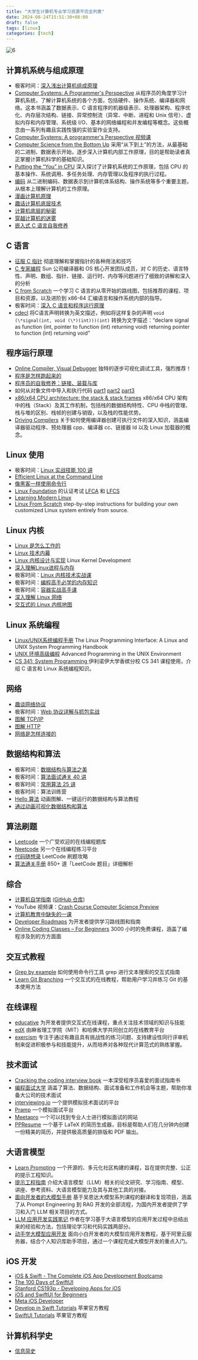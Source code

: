 ```yaml
---
title: "大学生计算机专业学习资源不完全列表"
date: 2024-08-24T15:51:30+08:00
draft: false
tags: [linux]
categories: [tech]
---
```


![6](https://cdn.mahaoliang.tech/2024/202408241600736.webp)

## 计算机系统与组成原理

* 极客时间：[深入浅出计算机组成原理](https://time.geekbang.org/column/intro/100026001)
* [Computer Systems: A Programmer's Perspective](http://csapp.cs.cmu.edu/3e/home.html) 从程序员的角度学习计算机系统，了解计算机系统的各个方面，包括硬件、操作系统、编译器和网络。这本书涵盖了数据表示、C 语言程序的机器级表示、处理器架构、程序优化、内存层次结构、链接、异常控制流（异常、中断、进程和 Unix 信号）、虚拟内存和内存管理、系统级 I/O、基本的网络编程和并发编程等概念。这些概念由一系列有趣且实践性强的实验室作业支持。
* [Computer Systems: A programmer's Perspective 视频课](https://www.youtube.com/playlist?list=PLyboo2CCDSWnhzzzzDQ3OBPrRiIjl-aIE)
* [Computer Science from the Bottom Up](https://bottomupcs.com/index.html) 采用“从下到上”的方法，从最基础的二进制、数据表示开始，逐步深入计算机内部工作原理，目的是帮助读者真正掌握计算机科学的基础知识。
* [Putting the “You” in CPU](https://cpu.land/)  深入探讨了计算机系统的工作原理，包括 CPU 的基本操作、系统调用、多任务处理、内存管理以及程序的执行过程。
* [编码](https://book.douban.com/subject/4822685/)  从二进制编码、数据表示到计算机体系结构、操作系统等多个重要主题，从根本上理解计算机的工作原理。
* [漫画计算机原理](https://book.douban.com/subject/35658408/)
* [趣话计算机底层技术](https://book.douban.com/subject/36428782/)
* [计算机底层的秘密](https://book.douban.com/subject/36370606/)
* [穿越计算机的迷雾](https://book.douban.com/subject/30198087/)
* [嵌入式 C 语言自我修养](https://book.douban.com/subject/35446929/)

## C 语言

* [征服 C 指针](https://book.douban.com/subject/35384099/) 彻底理解和掌握指针的各种用法和技巧
* [C 专家编程](https://book.douban.com/subject/35218533/) Sun 公司编译器和 OS 核心开发团队成员，对 C 的历史、语言特性、声明、数组、指针、链接、运行时、内存等问题进行了细致的讲解和深入的分析
* [C from Scratch](https://github.com/theokwebb/C-from-Scratch) 一个学习 C 语言的从零开始的路线图，包括推荐的课程、项目和资源，以及进阶到 x86-64 汇编语言和操作系统内部的指导。
* 极客时间：[深入 C 语言和程序运行原理](https://time.geekbang.org/column/intro/100100701)
* [cdecl](https://cdecl.org/) 将C语言声明转换为英文描述，例如将这样复杂的声明 `void (\*signal(int, void (\*)(int)))(int)` 转换为文字描述：“declare signal as function (int, pointer to function (int) returning void) returning pointer to function (int) returning void”

## 程序运行原理

*  [Online Compiler, Visual Debugger](https://pythontutor.com/) 独特的逐步可视化调试工具，强烈推荐！
* [程序是怎样跑起来的](https://book.douban.com/subject/26365491/)
* [程序员的自我修养：链接、装载与库](https://book.douban.com/subject/3652388/)
* 如何从对象文件中导入和执行代码  [part1](https://blog.cloudflare.com/how-to-execute-an-object-file-part-1/) [part2](https://blog.cloudflare.com/how-to-execute-an-object-file-part-2/) [part3](https://blog.cloudflare.com/how-to-execute-an-object-file-part-3/)
* [x86/x64 CPU architecture: the stack & stack frames](https://yuriygeorgiev.com/2024/02/19/x86-64-cpu-architecture-the-stack/)  x86/x64 CPU 架构中的栈（Stack）及其工作机制，包括栈的数据结构特性、CPU 中栈的管理、栈与堆的区别、栈帧的创建与销毁，以及栈的性能优势。
* [Driving Compilers](https://fabiensanglard.net/dc/) 关于如何使用编译器创建可执行文件的深入知识，涵盖编译器驱动程序、预处理器 cpp、编译器 cc、链接器 ld 以及 Linux 加载器的概念。

## Linux 使用

* 极客时间：[Linux 实战技能 100 讲](https://time.geekbang.org/course/intro/100029601)
* [Efficient Linux at the Command Line](https://www.oreilly.com/library/view/efficient-linux-at/9781098113391/)
* [像黑客一样使用命令行](https://selfhostedserver.com/usingcli)
* [Linux Foundation](https://www.linuxfoundation.org/) 的认证考试 [LFCA](https://training.linuxfoundation.org/certification/certified-it-associate/#) 和 [LFCS](https://training.linuxfoundation.org/certification/linux-foundation-certified-sysadmin-lfcs/#)
* [Learning Modern Linux](https://www.oreilly.com/library/view/learning-modern-linux/9781098108939/)
* [Linux From Scratch](https://www.linuxfromscratch.org/lfs/) step-by-step instructions for building your own customized Linux system entirely from source.

## Linux 内核

* [Linux 是怎么工作的](https://book.douban.com/subject/35768243/)
* [Linux 技术内幕](https://book.douban.com/subject/26931513/)
* [Linux 内核设计与实现](https://book.douban.com/subject/6097773/) Linux Kernel Development
* [深入理解Linux进程与内存](https://book.douban.com/subject/37015972/)
* 极客时间：[Linux 内核技术实战课](https://time.geekbang.org/column/intro/100058001)
* 极客时间：[编程高手必学的内存知识](https://time.geekbang.org/column/intro/100094901)
* 极客时间：[容器实战高手课](https://time.geekbang.org/column/intro/100063801)
* [深入理解 Linux 网络](https://book.douban.com/subject/35922722/)
* [交互式的 Linux 内核地图](https://makelinux.github.io/kernel/map/)

## Linux 系统编程

* [Linux/UNIX系统编程手册](https://book.douban.com/subject/25809330/) The Linux Programming Interface: A Linux and UNIX System Programming Handbook
* [UNIX 环境高级编程](https://book.douban.com/subject/25900403/) Advanced Programming in the UNIX Environment
* [CS 341: System Programming ](https://github.com/illinois-cs241/coursebook) 伊利诺伊大学香槟分校 CS 341 课程使用，介绍 C 语言和 Linux 系统编程知识。

## 网络

* [趣谈网络协议](https://book.douban.com/subject/35013753/)
* 极客时间：[Web 协议详解与抓包实战](https://time.geekbang.org/course/intro/100026801)
* [图解 TCP/IP](https://book.douban.com/subject/24737674/)
* [图解 HTTP](https://book.douban.com/subject/25863515/)
* [网络是怎样连接的](https://book.douban.com/subject/26941639/)

## 数据结构和算法

* 极客时间：[数据结构与算法之美](https://time.geekbang.org/column/intro/100017301)
* 极客时间：[算法面试通关 40 讲](https://time.geekbang.org/course/intro/100019701)
* 极客时间：[常用算法 25 讲](https://time.geekbang.org/opencourse/intro/100057601)
* 极客时间：算法训练营
* [Hello 算法](https://github.com/krahets/hello-algo) 动画图解、一键运行的数据结构与算法教程
* [通过动画可视化数据结构和算法](https://visualgo.net/zh)

## 算法刷题

* [Leetcode](https://leetcode.com/) 一个广受欢迎的在线编程题库
* [Neetcode](https://neetcode.io/) 另一个在线编程练习平台
* [代码随想录](https://github.com/youngyangyang04/leetcode-master) LeetCode 刷题攻略
* [算法通关手册](https://github.com/itcharge/LeetCode-Py) 850+ 道「LeetCode 题目」详细解析

## 综合

* [计算机自学指南](https://csdiy.wiki/) ([GitHub 仓库](https://github.com/PKUFlyingPig/cs-self-learning))
* YouTube 视频课：[Crash Course Computer Science Preview](https://www.youtube.com/watch?v=tpIctyqH29Q&list=PL8dPuuaLjXtNlUrzyH5r6jN9ulIgZBpdo)
* [计算机教育中缺失的一课](https://missing-semester-cn.github.io/)
* [Developer Roadmaps](https://roadmap.sh/) 为开发者提供学习路线图和指南
* [Online Coding Classes – For Beginners](https://www.freecodecamp.org/news/online-coding-classes-for-beginners-2022-guide/)  3000 小时的免费课程，涵盖了编程涉及到的方方面面

## 交互式教程

* [Grep by example](https://antonz.org/grep-by-example/) 如何使用命令行工具 grep 进行文本搜索的交互式指南
* [Learn Git Branching](https://learngitbranching.js.org/?locale=zh_CN) 一个交互式的在线教程，帮助用户学习并练习 Git 的基本使用方法

## 在线课程

* [educative](https://www.educative.io/) 为开发者提供交互式在线课程，重点关注技术领域的知识与技能
* [edX](https://www.edx.org/) 由麻省理工学院（MIT）和哈佛大学共同创立的在线教育平台
* [exercism](https://exercism.org/) 专注于通过有趣且具有挑战性的练习问题、支持建设性同行评审机制来促进积极参与和技能提升，从而培养对各种现代计算范式的熟练掌握。

## 技术面试

* [Cracking the coding interview book](https://www.amazon.com/Cracking-Coding-Interview-Programming-Questions/dp/0984782850) 一本深受程序员喜爱的面试指南书
* [编程面试大学](https://github.com/jwasham/coding-interview-university/blob/main/translations/README-cn.md) 涵盖了算法、数据结构、面试准备和工作机会等主题，帮助你准备大公司的技术面试
* [interviewing.io](https://interviewing.io/) 一个提供模拟技术面试的平台
* [Pramp](https://www.pramp.com/) 一个模拟面试平台
* [Meetapro](https://www.meetapro.com/) 一个可以找到专业人士进行模拟面试的网站
* [PPResume](https://ppresume.com/) 一个基于 LaTeX 的简历生成器，目标是帮助人们在几分钟内创建一份精美的简历，并提供极高质量的排版和 PDF 输出。
## 大语言模型

* [Learn Prompting](https://learnprompting.org/zh-Hans/docs/intro) 一个开源的、多元化社区构建的课程，旨在提供完整、公正的提示工程知识。
* [提示工程指南](https://www.promptingguide.ai/zh) 介绍大语言模型（LLM）相关的论文研究、学习指南、模型、讲座、参考资料、大语言模型能力及其与其他工具的对接。
* [面向开发者的大模型手册](https://datawhalechina.github.io/llm-cookbook/) 基于吴恩达大模型系列课程的翻译和复现项目，涵盖了从 Prompt Engineering 到 RAG 开发的全部流程，为国内开发者提供了学习和入门 LLM 相关项目的方式。
* [LLM 应用开发实践笔记](https://aitutor.liduos.com/) 作者在学习基于大语言模型的应用开发过程中总结出来的经验和方法，包括理论学习和代码实践两部分。
* [动手学大模型应用开发](https://datawhalechina.github.io/llm-universe/) 面向小白开发者的大模型应用开发教程，基于阿里云服务器，结合个人知识库助手项目，通过一个课程完成大模型开发的重点入门。

## iOS 开发

* [iOS & Swift - The Complete iOS App Development Bootcamp](https://www.udemy.com/course/ios-13-app-development-bootcamp/)
* [The 100 Days of SwiftUI](https://www.hackingwithswift.com/100/swiftui)
* [Stanford CS193p - Developing Apps for iOS](https://cs193p.sites.stanford.edu/2023)
* [iOS and SwiftUI for Beginners](https://www.kodeco.com/ios/paths/learn)
* [Meta iOS Developer](https://www.coursera.org/professional-certificates/meta-ios-developer)
* [Develop in Swift Tutorials](https://developer.apple.com/tutorials/develop-in-swift-tutorials) 苹果官方教程
* [SwiftUI Tutorials](https://developer.apple.com/tutorials/swiftui) 苹果官方教程

## 计算机科学史

* [信息简史](https://book.douban.com/subject/25752043/)
